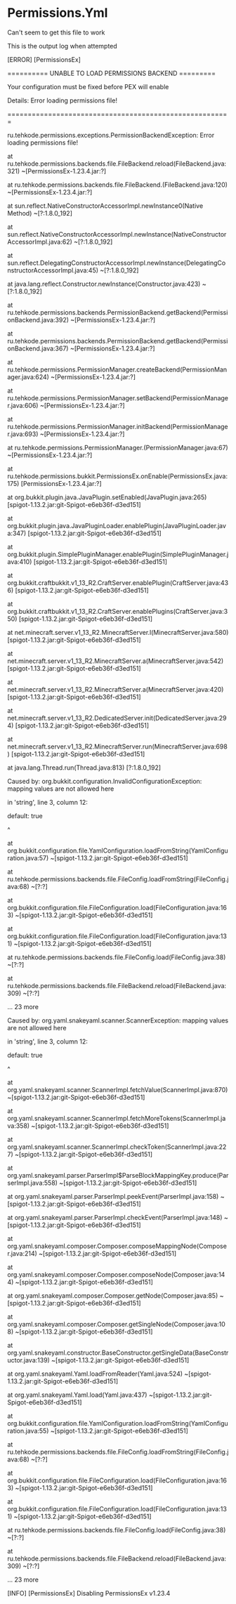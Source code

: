 # Permissions.Yml
Can't seem to get this file to work


This is the output log when attempted


[ERROR] [PermissionsEx]

========== UNABLE TO LOAD PERMISSIONS BACKEND =========

Your configuration must be fixed before PEX will enable

Details: Error loading permissions file!

=======================================================

ru.tehkode.permissions.exceptions.PermissionBackendException: Error loading permissions file!

at ru.tehkode.permissions.backends.file.FileBackend.reload(FileBackend.java:321) ~[PermissionsEx-1.23.4.jar:?]

at ru.tehkode.permissions.backends.file.FileBackend.<init>(FileBackend.java:120) ~[PermissionsEx-1.23.4.jar:?]

at sun.reflect.NativeConstructorAccessorImpl.newInstance0(Native Method) ~[?:1.8.0_192]

at sun.reflect.NativeConstructorAccessorImpl.newInstance(NativeConstructorAccessorImpl.java:62) ~[?:1.8.0_192]

at sun.reflect.DelegatingConstructorAccessorImpl.newInstance(DelegatingConstructorAccessorImpl.java:45) ~[?:1.8.0_192]

at java.lang.reflect.Constructor.newInstance(Constructor.java:423) ~[?:1.8.0_192]

at ru.tehkode.permissions.backends.PermissionBackend.getBackend(PermissionBackend.java:392) ~[PermissionsEx-1.23.4.jar:?]

at ru.tehkode.permissions.backends.PermissionBackend.getBackend(PermissionBackend.java:367) ~[PermissionsEx-1.23.4.jar:?]

at ru.tehkode.permissions.PermissionManager.createBackend(PermissionManager.java:624) ~[PermissionsEx-1.23.4.jar:?]

at ru.tehkode.permissions.PermissionManager.setBackend(PermissionManager.java:606) ~[PermissionsEx-1.23.4.jar:?]

at ru.tehkode.permissions.PermissionManager.initBackend(PermissionManager.java:693) ~[PermissionsEx-1.23.4.jar:?]

at ru.tehkode.permissions.PermissionManager.<init>(PermissionManager.java:67) ~[PermissionsEx-1.23.4.jar:?]

at ru.tehkode.permissions.bukkit.PermissionsEx.onEnable(PermissionsEx.java:175) [PermissionsEx-1.23.4.jar:?]

at org.bukkit.plugin.java.JavaPlugin.setEnabled(JavaPlugin.java:265) [spigot-1.13.2.jar:git-Spigot-e6eb36f-d3ed151]

at org.bukkit.plugin.java.JavaPluginLoader.enablePlugin(JavaPluginLoader.java:347) [spigot-1.13.2.jar:git-Spigot-e6eb36f-d3ed151]

at org.bukkit.plugin.SimplePluginManager.enablePlugin(SimplePluginManager.java:410) [spigot-1.13.2.jar:git-Spigot-e6eb36f-d3ed151]

at org.bukkit.craftbukkit.v1_13_R2.CraftServer.enablePlugin(CraftServer.java:436) [spigot-1.13.2.jar:git-Spigot-e6eb36f-d3ed151]

at org.bukkit.craftbukkit.v1_13_R2.CraftServer.enablePlugins(CraftServer.java:350) [spigot-1.13.2.jar:git-Spigot-e6eb36f-d3ed151]

at net.minecraft.server.v1_13_R2.MinecraftServer.l(MinecraftServer.java:580) [spigot-1.13.2.jar:git-Spigot-e6eb36f-d3ed151]

at net.minecraft.server.v1_13_R2.MinecraftServer.a(MinecraftServer.java:542) [spigot-1.13.2.jar:git-Spigot-e6eb36f-d3ed151]

at net.minecraft.server.v1_13_R2.MinecraftServer.a(MinecraftServer.java:420) [spigot-1.13.2.jar:git-Spigot-e6eb36f-d3ed151]

at net.minecraft.server.v1_13_R2.DedicatedServer.init(DedicatedServer.java:294) [spigot-1.13.2.jar:git-Spigot-e6eb36f-d3ed151]

at net.minecraft.server.v1_13_R2.MinecraftServer.run(MinecraftServer.java:698) [spigot-1.13.2.jar:git-Spigot-e6eb36f-d3ed151]

at java.lang.Thread.run(Thread.java:813) [?:1.8.0_192]

Caused by: org.bukkit.configuration.InvalidConfigurationException: mapping values are not allowed here

in 'string', line 3, column 12:

default: true

^

at org.bukkit.configuration.file.YamlConfiguration.loadFromString(YamlConfiguration.java:57) ~[spigot-1.13.2.jar:git-Spigot-e6eb36f-d3ed151]

at ru.tehkode.permissions.backends.file.FileConfig.loadFromString(FileConfig.java:68) ~[?:?]

at org.bukkit.configuration.file.FileConfiguration.load(FileConfiguration.java:163) ~[spigot-1.13.2.jar:git-Spigot-e6eb36f-d3ed151]

at org.bukkit.configuration.file.FileConfiguration.load(FileConfiguration.java:131) ~[spigot-1.13.2.jar:git-Spigot-e6eb36f-d3ed151]

at ru.tehkode.permissions.backends.file.FileConfig.load(FileConfig.java:38) ~[?:?]

at ru.tehkode.permissions.backends.file.FileBackend.reload(FileBackend.java:309) ~[?:?]

... 23 more

Caused by: org.yaml.snakeyaml.scanner.ScannerException: mapping values are not allowed here

in 'string', line 3, column 12:

default: true

^

at org.yaml.snakeyaml.scanner.ScannerImpl.fetchValue(ScannerImpl.java:870) ~[spigot-1.13.2.jar:git-Spigot-e6eb36f-d3ed151]

at org.yaml.snakeyaml.scanner.ScannerImpl.fetchMoreTokens(ScannerImpl.java:358) ~[spigot-1.13.2.jar:git-Spigot-e6eb36f-d3ed151]

at org.yaml.snakeyaml.scanner.ScannerImpl.checkToken(ScannerImpl.java:227) ~[spigot-1.13.2.jar:git-Spigot-e6eb36f-d3ed151]

at org.yaml.snakeyaml.parser.ParserImpl$ParseBlockMappingKey.produce(ParserImpl.java:558) ~[spigot-1.13.2.jar:git-Spigot-e6eb36f-d3ed151]

at org.yaml.snakeyaml.parser.ParserImpl.peekEvent(ParserImpl.java:158) ~[spigot-1.13.2.jar:git-Spigot-e6eb36f-d3ed151]

at org.yaml.snakeyaml.parser.ParserImpl.checkEvent(ParserImpl.java:148) ~[spigot-1.13.2.jar:git-Spigot-e6eb36f-d3ed151]

at org.yaml.snakeyaml.composer.Composer.composeMappingNode(Composer.java:214) ~[spigot-1.13.2.jar:git-Spigot-e6eb36f-d3ed151]

at org.yaml.snakeyaml.composer.Composer.composeNode(Composer.java:144) ~[spigot-1.13.2.jar:git-Spigot-e6eb36f-d3ed151]

at org.yaml.snakeyaml.composer.Composer.getNode(Composer.java:85) ~[spigot-1.13.2.jar:git-Spigot-e6eb36f-d3ed151]

at org.yaml.snakeyaml.composer.Composer.getSingleNode(Composer.java:108) ~[spigot-1.13.2.jar:git-Spigot-e6eb36f-d3ed151]

at org.yaml.snakeyaml.constructor.BaseConstructor.getSingleData(BaseConstructor.java:139) ~[spigot-1.13.2.jar:git-Spigot-e6eb36f-d3ed151]

at org.yaml.snakeyaml.Yaml.loadFromReader(Yaml.java:524) ~[spigot-1.13.2.jar:git-Spigot-e6eb36f-d3ed151]

at org.yaml.snakeyaml.Yaml.load(Yaml.java:437) ~[spigot-1.13.2.jar:git-Spigot-e6eb36f-d3ed151]

at org.bukkit.configuration.file.YamlConfiguration.loadFromString(YamlConfiguration.java:55) ~[spigot-1.13.2.jar:git-Spigot-e6eb36f-d3ed151]

at ru.tehkode.permissions.backends.file.FileConfig.loadFromString(FileConfig.java:68) ~[?:?]

at org.bukkit.configuration.file.FileConfiguration.load(FileConfiguration.java:163) ~[spigot-1.13.2.jar:git-Spigot-e6eb36f-d3ed151]

at org.bukkit.configuration.file.FileConfiguration.load(FileConfiguration.java:131) ~[spigot-1.13.2.jar:git-Spigot-e6eb36f-d3ed151]

at ru.tehkode.permissions.backends.file.FileConfig.load(FileConfig.java:38) ~[?:?]

at ru.tehkode.permissions.backends.file.FileBackend.reload(FileBackend.java:309) ~[?:?]

... 23 more

[INFO] [PermissionsEx] Disabling PermissionsEx v1.23.4
